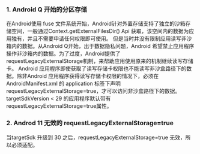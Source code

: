 ### 1. Android Q 开始的分区存储

在Android使用 fuse 文件系统开始，Android针对外置存储支持了独立的沙箱存储空间，一般通过Context.getExternalFilesDir() Api 获取，该空间内的数据为应用独有，并且不需要申请任何权限即可使用。
但是当时并没有限制应用读写非沙箱内的数据。从Android Q开始，出于数据隐私问题，Android 希望禁止应用程序操作非沙箱内的数据。为了过度，Android提供了requestLegacyExternalStorage机制，来帮助应用使用原来的机制继续读写存储卡。
Android 应用程序即使获取了读写存储卡权限也不能读写非沙盒路径下的数据。除非Android 应用程序获得读写存储卡权限的情况下，必须在 AndroidManifest.xml 的 application 标签下声明 requestLegacyExternalStorage=true，才可以访问非沙盒路径下的数据。
targetSdkVersion < 29 的应用程序默认带有requestLegacyExternalStorage=true属性。

### 2. Androd 11 无效的 requestLegacyExternalStorage=true

当targetSdk 升级到 30 之后，requestLegacyExternalStorage=true 无效，所以必须适配。

